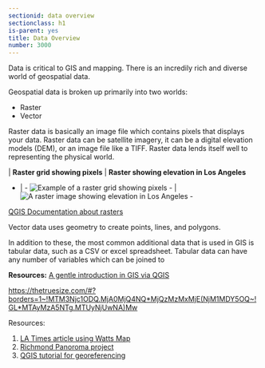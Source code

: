 ```yaml
---
sectionid: data overview
sectionclass: h1
is-parent: yes
title: Data Overview
number: 3000
---
```


Data is critical to GIS and mapping. There is an incredily rich and diverse world of geospatial data.

Geospatial data is broken up primarily into two worlds:

- Raster
- Vector

Raster data is basically an image file which contains pixels that displays your data. Raster data can be satellite imagery, it can be a digital elevation models (DEM), or an image file like a TIFF. Raster data lends itself well to representing the physical world.  

  
 | 
**Raster grid showing pixels** | **Raster showing elevation in Los Angeles**
- | -
![Example of a raster grid showing pixels - ](https://raw.githubusercontent.com/vkcworkshops/introspatialmethods/gh-pages/img/rasterdata.png) | ![A raster image showing elevation in Los Angeles - ](https://raw.githubusercontent.com/vkcworkshops/introspatialmethods/gh-pages/img/rasterla.png)

[QGIS Documentation about rasters](https://docs.qgis.org/2.8/en/docs/gentle_gis_introduction/raster_data.html)


Vector data uses geometry to create points, lines, and polygons. 



In addition to these, the most common additional data that is used in GIS is tabular data, such as a CSV or excel spreadsheet. Tabular data can have any number of variables which can be joined to 




**Resources:**
[A gentle introduction in GIS via QGIS](https://docs.qgis.org/3.4/en/docs/gentle_gis_introduction/index.html)


https://thetruesize.com/#?borders=1~!MTM3Njc1ODQ.MjA0MjQ4NQ*MjQzMzMxMjE(NjM1MDY5OQ~!GL*MTAyMzA5NTg.MTUyNjUwNA)Mw

Resources:
1. [LA Times article using Watts Map](http://graphics.latimes.com/watts-riots-1965-map/)
2. [Richmond Panoroma project](https://dsl.richmond.edu/panorama/redlining/#loc=9/34.0050/-118.1565&opacity=0.8&city=los-angeles-ca)
3. [QGIS tutorial for georeferencing](https://docs.qgis.org/2.18/en/docs/training_manual/forestry/map_georeferencing.html)

